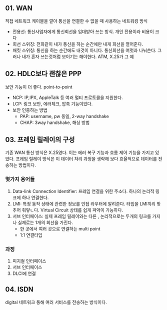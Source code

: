 ## 01. WAN
직접 네트워크 케이블을 깔아 통신을 연결한 수 없을 때 사용하는 네트워킹 방식
- 전용선: 통신사업자에게 통신회선을 임대받아 쓰는 방식. 개인 전용이라 비용이 크다
- 회선 스위칭: 전화같이 내가 통신을 하는 순간에만 내게 회선을 열어준다. 
- 패킷 스위칭: 통신을 하는 순간에도 내것이 아니다. 통신회선을 여럿과 나눠쓴다. 그러나 내가 혼자 쓰는것처럼 보이기는 해야한다. ATM, X.25가 그 예 

## 02. HDLC보다 괜찮은 PPP
보안 기능이 더 좋다. point-to-point
- NCP: IP,IPX, AppleTalk 등 여러 멀티 프로토콜을 지원한다. 
- LCP: 링크 보안, 에러체크, 압축 기능이있다. 
- 보안 인증하는 방법
  - PAP: username, pw 동일, 2-way handshake
  - CHAP: 3way handshake, 해싱 방법
## 03. 프레임 릴레이의 구성
  기존 WAN 통신 방식은 X.25였다. 이는 에러 복구 기능과 흐름 제어 기능을 가지고 있었다. 프레임 릴레이 방식은 이 데이터 처리 과정을 생략해 보다 효율적으로 데이터를 전송하는 방법이다.
  
### 몇가지 용어들
1. Data-link Connection Identifier: 프레임 연결을 위한 주소다. 하나의 논리적 링크에 하나 연결한다.
2. LMI: 특정 동작 상태에 관련한 정보를 인접 라우터에 알려준다. 타입을 LMI끼리 맞추어 줘얗ㄴ다. Virtual Circuit 상태를 쉽게 파악이 가능하다. 
3. 서브 인터페이스: 실제 프레임 릴레이와는 다른 , 논리적으로는 두개의 링크를 가지나 실제로는 1개의 회선을 가진다. 
   - 한 곳에서 여러 곳으로 연결하는 multi point
   - 1:1 연결타입

### 과정
1. 피지컬 인터페이스
2. 서브 인터페이스 
3. DLCI에 연결

## 04. ISDN
digital 네트워크 통해 여러 서비스를 전송하는 방식이다. 

